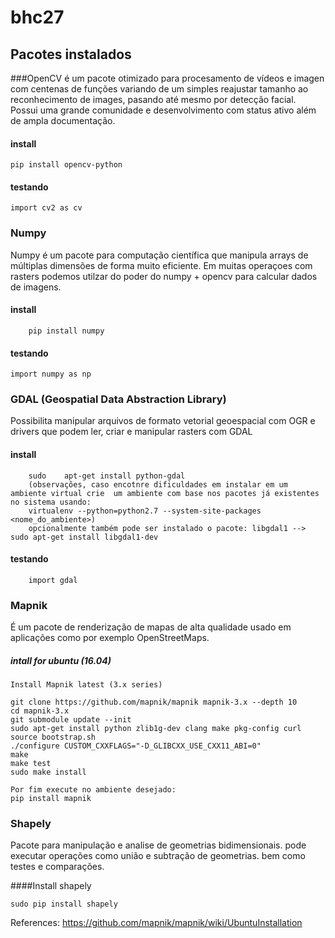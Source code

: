 # bhc27

## Pacotes instalados
###OpenCV
é um pacote otimizado para procesamento de vídeos e imagen com centenas de funções variando de um simples reajustar tamanho ao reconhecimento de images, pasando até mesmo por detecção facial. Possui uma grande comunidade e desenvolvimento com status ativo além de ampla documentação.

#### install
    pip install opencv-python
#### testando
    import cv2 as cv


### Numpy
Numpy é um pacote para computação científica que manipula arrays de múltiplas dimensões de forma muito eficiente. Em muitas operaçoes com rasters podemos utilzar do poder do numpy + opencv para calcular dados de imagens.
#### install 
        pip install numpy
#### testando
    import numpy as np
    
    
### GDAL	(Geospatial	Data	Abstraction	Library)

Possibilita manipular arquivos de formato vetorial geoespacial com OGR e drivers que podem ler, criar e manipular rasters com GDAL
#### install
        sudo	apt-get	install	python-gdal
        (observações, caso encotnre dificuldades em instalar em um ambiente virtual crie  um ambiente com base nos pacotes já existentes no sistema usando:  
        virtualenv --python=python2.7 --system-site-packages <nome_do_ambiente>)
        opcionalmente também pode ser instalado o pacote: libgdal1 --> sudo apt-get install libgdal1-dev
#### testando
        import gdal


### Mapnik

É um pacote de renderização de mapas de alta qualidade usado em aplicações como por exemplo OpenStreetMaps.

##### intall for ubuntu (16.04)

    Install Mapnik latest (3.x series)

    git clone https://github.com/mapnik/mapnik mapnik-3.x --depth 10
    cd mapnik-3.x
    git submodule update --init
    sudo apt-get install python zlib1g-dev clang make pkg-config curl
    source bootstrap.sh
    ./configure CUSTOM_CXXFLAGS="-D_GLIBCXX_USE_CXX11_ABI=0"
    make
    make test
    sudo make install
    
    Por fim execute no ambiente desejado: 
    pip install mapnik

### Shapely
Pacote para manipulação e analise de geometrias bidimensionais. pode executar operações como união e subtração de geometrias. bem como testes e comparações.

####Install shapely
    
    sudo pip install shapely


References:
    https://github.com/mapnik/mapnik/wiki/UbuntuInstallation
